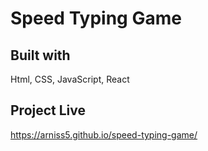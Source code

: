 # Speed Typing Game

## Built with
Html, CSS, JavaScript, React 

## Project Live
https://arniss5.github.io/speed-typing-game/
